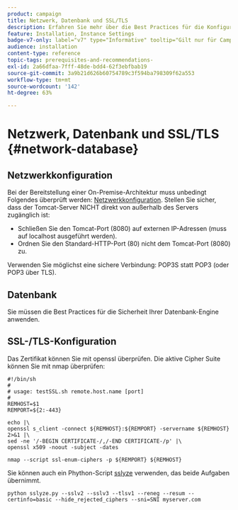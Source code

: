 ```yaml
---
product: campaign
title: Netzwerk, Datenbank und SSL/TLS
description: Erfahren Sie mehr über die Best Practices für die Konfiguration von Netzwerk, Datenbank und SSL/TLS
feature: Installation, Instance Settings
badge-v7-only: label="v7" type="Informative" tooltip="Gilt nur für Campaign Classic v7"
audience: installation
content-type: reference
topic-tags: prerequisites-and-recommendations-
exl-id: 2a66dfaa-7fff-48de-bdd4-62f3ebfbab19
source-git-commit: 3a9b21d626b60754789c3f594ba798309f62a553
workflow-type: tm+mt
source-wordcount: '142'
ht-degree: 63%

---
```


# Netzwerk, Datenbank und SSL/TLS {#network-database}



## Netzwerkkonfiguration

Bei der Bereitstellung einer On-Premise-Architektur muss unbedingt Folgendes überprüft werden: [Netzwerkkonfiguration](../../installation/using/network-configuration.md). Stellen Sie sicher, dass der Tomcat-Server NICHT direkt von außerhalb des Servers zugänglich ist:

* Schließen Sie den Tomcat-Port (8080) auf externen IP-Adressen (muss auf localhost ausgeführt werden).
* Ordnen Sie den Standard-HTTP-Port (80) nicht dem Tomcat-Port (8080) zu.

Verwenden Sie möglichst eine sichere Verbindung: POP3S statt POP3 (oder POP3 über TLS).

## Datenbank

Sie müssen die Best Practices für die Sicherheit Ihrer Datenbank-Engine anwenden.

## SSL-/TLS-Konfiguration

Das Zertifikat können Sie mit openssl überprüfen. Die aktive Cipher Suite können Sie mit nmap überprüfen:

```
#!/bin/sh
#
# usage: testSSL.sh remote.host.name [port]
#
REMHOST=$1
REMPORT=${2:-443}
 
echo |\
openssl s_client -connect ${REMHOST}:${REMPORT} -servername ${REMHOST} 2>&1 |\
sed -ne '/-BEGIN CERTIFICATE-/,/-END CERTIFICATE-/p' |\
openssl x509 -noout -subject -dates
   
nmap --script ssl-enum-ciphers -p ${REMPORT} ${REMHOST}
```

Sie können auch ein Phython-Script [sslyze](https://github.com/nabla-c0d3/sslyze/releases) verwenden, das beide Aufgaben übernimmt.

```
python sslyze.py --sslv2 --sslv3 --tlsv1 --reneg --resum --certinfo=basic --hide_rejected_ciphers --sni=SNI myserver.com
```
